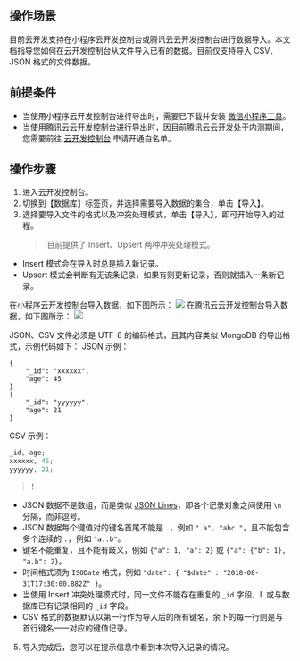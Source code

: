 ## 操作场景

目前云开发支持在小程序云开发控制台或腾讯云云开发控制台进行数据导入。本文档指导您如何在云开发控制台从文件导入已有的数据。目前仅支持导入 CSV、JSON 格式的文件数据。

## 前提条件

- 当使用小程序云开发控制台进行导出时，需要已下载并安装 [微信小程序工具](https://developers.weixin.qq.com/miniprogram/dev/devtools/download.html)。
- 当使用腾讯云云开发控制台进行导出时，因目前腾讯云云开发处于内测期间，您需要前往 [云开发控制台](https://console.cloud.tencent.com/tcb) 申请开通白名单。

## 操作步骤

1. 进入云开发控制台。
2. 切换到【数据库】标签页，并选择需要导入数据的集合，单击【导入】。
3. 选择要导入文件的格式以及冲突处理模式，单击【导入】，即可开始导入的过程。
   > !目前提供了 Insert、Upsert 两种冲突处理模式。

- Insert 模式会在导入时总是插入新记录。
- Upsert 模式会判断有无该条记录，如果有则更新记录，否则就插入一条新记录。

在小程序云开发控制台导入数据，如下图所示：
![](https://main.qcloudimg.com/raw/7c9ab9c165274391848397ec2da55f11.png)
在腾讯云云开发控制台导入数据，如下图所示：
![](https://main.qcloudimg.com/raw/f3fe9dff1f2e2f0428d8960bbfd49a1b.png)

JSON、CSV 文件必须是 UTF-8 的编码格式，且其内容类似 MongoDB 的导出格式，示例代码如下：
JSON 示例：

```
{
    "_id": "xxxxxx",
    "age": 45
}
{
    "_id": "yyyyyy",
    "age": 21
}
```

CSV 示例：

```js
_id, age;
xxxxxx, 45;
yyyyyy, 21;
```

> !

- JSON 数据不是数组，而是类似 [JSON Lines](http://jsonlines.org/examples/)，即各个记录对象之间使用 `\n` 分隔，而非逗号。
- JSON 数据每个键值对的键名首尾不能是 `.`，例如 `".a"`、`"abc."`，且不能包含多个连续的 `.`，例如 `"a..b"`。
- 键名不能重复，且不能有歧义，例如 `{"a": 1, "a": 2}` 或 `{"a": {"b": 1}, "a.b": 2}`。
- 时间格式须为 `ISODate` 格式，例如 `"date": { "$date" : "2018-08-31T17:30:00.882Z" }`。
- 当使用 Insert 冲突处理模式时，同一文件不能存在重复的 `_id` 字段，L 或与数据库已有记录相同的 `_id` 字段。
- CSV 格式的数据默认以第一行作为导入后的所有键名，余下的每一行则是与首行键名一一对应的键值记录。

5. 导入完成后，您可以在提示信息中看到本次导入记录的情况。
